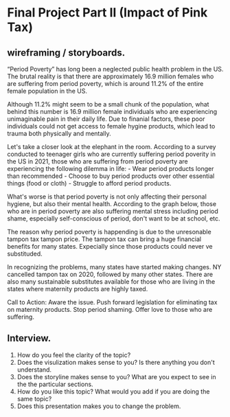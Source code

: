 # Final Project Part II (Impact of Pink Tax) 

## wireframing / storyboards.  

“Period Poverty” has long been a neglected public health problem in the US. The brutal reality is that there are approximately 16.9 million females who are suffering from period poverty, which is around 11.2% of the entire female population in the US. 

<div class="flourish-embed" data-src="story/1145285"><script src="https://public.flourish.studio/resources/embed.js"></script></div>

Although 11.2% might seem to be a small chunk of the population, what behind this number is 16.9 million female individuals who are experiencing unimaginable pain in their daily life. Due to finanial factors, these poor individuals could not get access to female hygine products, which lead to trauma both physically and mentally. 
 
Let's take a closer look at the elephant in the room. According to a survey conducted to teenager girls who are currently suffering period poverity in the US in 2021, those who are suffering from period poverty are experiencing the following dilemma in life: 
        - Wear period products longer than recommended
        - Choose to buy period products over other essential things (food or cloth)
        - Struggle to afford period products. 

<div class="flourish-embed flourish-chart" data-src="visualisation/8773531"><script src="https://public.flourish.studio/resources/embed.js"></script></div>

What's worse is that period poverty is not only affecting their personal hygiene, but also their mental health. According to the graph below, those who are in period poverty are also suffering mental stress including period shame, especially self-conscious of period, don't want to be at school, etc.  
<div class="flourish-embed" data-src="story/1145329"><script src="https://public.flourish.studio/resources/embed.js"></script></div>

The reason why period poverty is happending is due to the unresonable tampon tax tampon price. The tampon tax can bring a huge financial benefits for many states. Expecially since those products could never ve substituded. 
<div class='tableauPlaceholder' id='viz1645500486219' style='position: relative'><object class='tableauViz'  style='display:none;'><param name='host_url' value='https%3A%2F%2Fpublic.tableau.com%2F' /> <param name='embed_code_version' value='3' /> <param name='site_root' value='' /><param name='name' value='Book1_16438308784440&#47;Sheet1' /><param name='tabs' value='no' /><param name='toolbar' value='yes' /><param name='animate_transition' value='yes' /><param name='display_static_image' value='yes' /><param name='display_spinner' value='yes' /><param name='display_overlay' value='yes' /><param name='display_count' value='yes' /><param name='language' value='en-US' /><param name='filter' value='publish=yes' /></object>
</div>                
<script type='text/javascript'>                    
  var divElement = document.getElementById('viz1645500486219');                    
  var vizElement = divElement.getElementsByTagName('object')[0];                    
  vizElement.style.width='100%';vizElement.style.height=(divElement.offsetWidth*0.75)+'px';                    
  var scriptElement = document.createElement('script');                    
  scriptElement.src = 'https://public.tableau.com/javascripts/api/viz_v1.js';                    
  vizElement.parentNode.insertBefore(scriptElement, vizElement);                
</script>

In recognizing the problems, many states have started making changes. NY cancelled tampon tax on 2020, followed by many other states. There are also many sustainable substitutes available for those who are living in the states where maternity products are highly taxed. 

<div class="flourish-embed flourish-chart" data-src="visualisation/8774238"><script src="https://public.flourish.studio/resources/embed.js"></script></div>

Call to Action: 
Aware the issue. Push forward legislation for eliminating tax on maternity products. Stop period shaming. Offer love to those who are suffering. 


## Interview. 
1. How do you feel the clarity of the topic? 
2. Does the visulization makes sense to you? Is there anything you don't understand. 
3. Does the storyline makes sense to you? What are you expect to see in the the particular sections. 
4. How do you like this topic? What would you add if you are doing the same topic? 
5. Does this presentation makes you to change the problem. 

